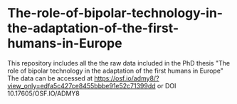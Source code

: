 # The-role-of-bipolar-technology-in-the-adaptation-of-the-first-humans-in-Europe
This repository includes all the the raw data included in the PhD thesis "The role of bipolar technology in the adaptation of the first humans in Europe"
The data can be accessed at https://osf.io/admy8/?view_only=edfa5c427ce8455bbbe91e52c71399dd or DOI 10.17605/OSF.IO/ADMY8
